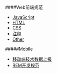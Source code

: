 ####Web前端规范

+	[JavaScript](md/javascript.md)
+	[HTML](md/html.md)
+ 	[CSS](md/css.md)
+	[注释](md/note.md)
+	[Other](md/other.md)

#####Mobile

+	[移动端技术数据上报](mobile/report.md)
+	[REM开发规范](mobile/rem.md)
